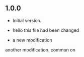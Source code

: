 ## 1.0.0

- Initial version.

- hello this file had been changed

- a new modification

another modification. common on
